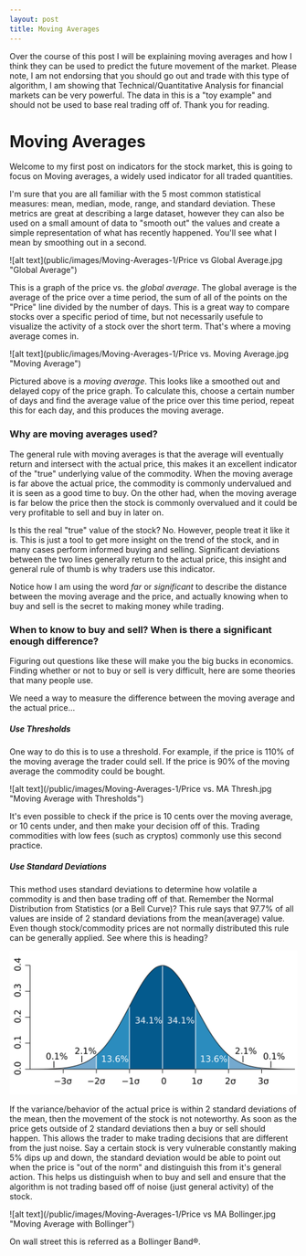 ```yaml
---
layout: post
title: Moving Averages
---
```


Over the course of this post I will be explaining moving averages and how I think they can be used to predict the future movement
of the market. Please note, I am not endorsing that you should go out and trade with this type of algorithm, I am showing that
Technical/Quantitative Analysis for financial markets can be very powerful. The data in this is a "toy example" and should not be used to base real trading off of. Thank you for reading.

# Moving Averages
Welcome to my first post on indicators for the stock market, this is going to focus on Moving averages, a widely used indicator for all traded quantities.

I'm sure that you are all familiar with the 5 most common statistical measures: mean, median, mode, range, and standard deviation. These metrics are great at describing a large dataset, however they can also be used on a small amount of data to "smooth out" the values and create a simple representation of what has recently happened. You'll see what I mean by smoothing out in a second.

![alt text](public/images/Moving-Averages-1/Price vs Global Average.jpg "Global Average")


This is a graph of the price vs. the *global average*. The global average is the average of the price over a time period, the sum of all of the points on the "Price" line divided by the number of days. This is a great way to compare stocks over a specific
period of time, but not necessarily usefule to visualize the activity of a stock over the short term. That's where a moving
average comes in.

![alt text](public/images/Moving-Averages-1/Price vs. Moving Average.jpg "Moving Average")


Pictured above is a *moving average*. This looks like a smoothed out and delayed copy of the price graph. To calculate this, choose a certain number of days and find the average value of the price over this time period, repeat this for each day, and this
produces the moving average.

### Why are moving averages used?

The general rule with moving averages is that the average will eventually return and intersect with the actual price, this makes
it an excellent indicator of the "true" underlying value of the commodity. When the moving average is far above the actual price,
the commodity is commonly undervalued and it is seen as a good time to buy. On the other had, when the moving average is far below
the price then the stock is commonly overvalued and it could be very profitable to sell and buy in later on.

Is this the real "true" value of the stock? No. However, people treat it like it is. This is just a tool to get more insight on
the trend of the stock, and in many cases perform informed buying and selling. Significant deviations between the two lines
generally return to the actual price, this insight and general rule of thumb is why traders use this indicator.

Notice how I am using the word *far* or *significant* to describe the distance between the moving average and the price, and
actually knowing when to buy and sell is the secret to making money while trading.

### When to know to buy and sell? When is there a significant enough difference?

Figuring out questions like these will make you the big bucks in economics. Finding whether or not to buy or sell is very
difficult, here are some theories that many people use.

We need a way to measure the difference between the moving average and the actual price...

##### Use Thresholds

One way to do this is to use a threshold. For example, if the price is 110% of the moving average the trader could sell. If the price is 90% of the moving average the commodity could be bought.

![alt text](/public/images/Moving-Averages-1/Price vs. MA Thresh.jpg "Moving Average with Thresholds")


It's even possible to check if the price is 10 cents over the moving average, or 10 cents under, and then make your decision off of this. Trading commodities with low fees (such as cryptos) commonly use this second practice.

##### Use Standard Deviations

This method uses standard deviations to determine how volatile a commodity is and then base trading off of that. Remember the
Normal Distribution from Statistics (or a Bell Curve)? This rule says that 97.7% of all values are inside of 2 standard
deviations from the mean(average) value. Even though stock/commodity prices are not normally distributed this rule can be
generally applied. See where this is heading?

![alt text](/public/images/Moving-Averages-1/Standard_deviation_diagram.png "Normal Distribution")

If the variance/behavior of the actual price is within 2 standard deviations of the mean, then the movement of the stock is not
noteworthy. As soon as the price gets outside of 2 standard deviations then a buy or sell should happen. This allows the trader
to make trading decisions that are different from the just noise. Say a certain stock is very vulnerable constantly making 5%
dips up and down, the standard deviation would be able to point out when the price is "out of the norm" and distinguish this from
it's general action. This helps us distinguish when to buy and sell and ensure that the algorithm is not trading based off of
noise (just general activity) of the stock.

![alt text](/public/images/Moving-Averages-1/Price vs MA Bollinger.jpg "Moving Average with Bollinger")


On wall street this is referred as a Bollinger Band®.
